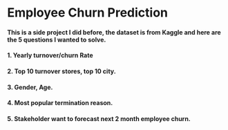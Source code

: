 # Employee Churn Prediction

#### This is a side project I did before, the dataset is from Kaggle and here are the 5 questions I wanted to solve.
#### 1. Yearly turnover/churn Rate
#### 2. Top 10 turnover stores, top 10 city.
#### 3. Gender, Age.
#### 4. Most popular termination reason.
#### 5. Stakeholder want to forecast next 2 month employee churn.

